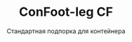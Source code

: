 ---
title: "ConFoot-leg CF"
subtitle: "Стандартная подпорка для контейнера"
mainImage: "/images/products/confoot-leg-cf-main.jpg"
gallery:
  - "/images/products/confoot-leg-cf-1.jpg"
  - "/images/products/confoot-leg-cf-2.jpg"
  - "/images/products/confoot-leg-cf-3.jpg"
shortDescription: "ConFoot-leg CF — это наша стандартная модель подпорки для контейнера, которая сокращает время, необходимое для перемещения и разгрузки контейнеров, позволяя оставлять контейнеры в ожидании разгрузки, чтобы водителям не приходилось ждать."
technicalDescription: "Модель CF позволяет использовать контейнеры в качестве дополнительного хранилища, оставаясь при этом готовыми к перемещению в любое время — достаточно подвести трейлер под контейнер, и путь продолжается."
videoID: "C2KwnEb-npU"
specifications:
  - name: "Вес"
    value: "24 кг за подпорку"
  - name: "Грузоподъемность"
    value: "34 тонны"
  - name: "Диапазон регулировки"
    value: "1,043 мм до 1,448 мм"
  - name: "Материал"
    value: "Высококачественная сталь"
price: "3.600 EUR"
priceVAT: "4.356 EUR"
pricingNotes: "Доступны оптовые скидки. Свяжитесь с нами для получения подробной информации."
buyLink: "/contact"
howToUse: |
  1. Разместите подпорку CF у крепежного элемента на углу контейнера
  2. Активируйте механизм блокировки
  3. При необходимости отрегулируйте высоту в пределах от 1,043 мм до 1,448 мм
  4. Повторите для всех необходимых углов
  5. Опустите трейлер и отъедьте, оставив контейнер на подпорках
benefits:
  - title: "Экономия времени"
    description: "Сокращает время, необходимое для перемещения и разгрузки контейнеров, так как контейнеры могут ожидать разгрузки"
  - title: "Эффективность водителя"
    description: "Водителям не нужно ждать во время разгрузки, что позволяет им выполнять другие задачи"
  - title: "Дополнительное хранилище"
    description: "Контейнеры могут использоваться в качестве дополнительного складского пространства, когда они не находятся в перевозке"
  - title: "Готовность к перемещению"
    description: "Контейнеры всегда готовы к перемещению — достаточно подвести трейлер под контейнер, чтобы продолжить путь"
  - title: "Универсальное применение"
    description: "Подходит для общего использования, хранения, танкеров и различных отраслей"
  - title: "Оптимизация затрат"
    description: "Сокращает затраты и экономит время за счет упрощения операций по транспортировке и хранению"
articleContent: |
  ## Что такое ConFoot-leg CF?

  ConFoot-leg CF — стандартная модель подпорки для контейнера, разработанная для оптимизации процессов транспортировки, хранения и логистики. Это универсальное решение сокращает время, необходимое для перемещения и разгрузки контейнеров, позволяя оставлять их в ожидании разгрузки, чтобы водителям не приходилось ждать. Модель CF превращает грузовые контейнеры в гибкие складские единицы, которые готовы к перевозке в любой момент.

  ## Основные преимущества для транспорта и логистики

  ConFoot-leg CF предоставляет значительные операционные преимущества для бизнеса, связанного с транспортировкой контейнеров и логистикой. Благодаря возможности оставлять контейнеры на подпорках в ожидании разгрузки, вы можете оптимизировать время водителей и использование парка. Водители могут оставить контейнер и сразу перейти к следующему заказу, исключая дорогостоящее ожидание во время погрузочно-разгрузочных работ.

  Кроме того, контейнеры, оснащенные подпорками CF, могут служить дополнительным складским пространством, когда они не находятся в перевозке. Они остаются готовыми к перемещению в любое время — достаточно подвести трейлер под контейнер, и путь продолжается. Эта универсальность делает модель CF идеальным выбором для предприятий, стремящихся повысить эффективность логистических процессов и увеличить складские возможности.

  ## Как это работает

  ConFoot-leg CF надежно крепится к угловым креплениям контейнера, обеспечивая стабильную опору во время погрузки, разгрузки или хранения. Подпорки имеют диапазон регулировки от 1,043 мм до 1,448 мм, что позволяет адаптировать их в различных операционных условиях. Каждая подпорка весит 24 кг, что делает их удобными в обращении, при этом система обеспечивает грузоподъемность до 34 тонн.

  Процесс установки прост:
  1. Разместите подпорки CF у угловых креплений контейнера
  2. Закрепите подпорки, активировав механизм блокировки
  3. Отрегулируйте высоту по вашим требованиям
  4. Опустите трейлер и отъедьте, оставив контейнер надежно поддержанным подпорками

  Когда требуется переместить контейнер, достаточно подвести трейлер снова, закрепить контейнер на трейлере, снять подпорки и продолжить путь.

  ## Применение ConFoot-leg CF

  ### Транспортные компании
  Транспортные компании получают значительную выгоду от оптимизации использования автопарка благодаря возможности оставлять контейнеры на подпорках. Водители могут оставить контейнер у клиента и сразу перейти к следующему заказу, не тратя время на ожидание при погрузке или разгрузке. Это может значительно повысить продуктивность существующих трейлерных парков и снизить операционные затраты.

  ### Складирование и распределение
  Для операций по складированию и распределению модель CF предоставляет ценную гибкость в управлении потоками контейнеров. Контейнеры можно размещать в временных зонах хранения на подпорках, что создает дополнительную емкость в периоды пиковых нагрузок. Такой подход снижает загруженность погрузочных доков и позволяет более эффективно планировать операции погрузки и разгрузки.

  ### Производственные предприятия
  Производственные предприятия могут использовать контейнеры, оснащенные подпорками CF, в качестве гибкого дополнительного хранилища для сырья или готовой продукции. Размещая контейнеры вблизи производственных зон, материалы становятся легко доступными, что снижает затраты на обработку и повышает эффективность производства.

  ### Розничная торговля
  Розничные предприятия могут применять подпорки CF для сезонных складских решений, размещая контейнеры в стратегически важных точках для оптимизации управления запасами в периоды пиковых продаж. Такой подход предоставляет экономичное расширение складских возможностей без необходимости постоянного строительства новых объектов.

  ## Технические характеристики

  - **Грузоподъемность**: 34 тонны
  - **Вес**: 24 кг за подпорку
  - **Диапазон регулировки**: 1,043 мм до 1,448 мм
  - **Материал**: Высококачественная сталь с долговечной отделкой
  - **Совместимость**: Стандартные угловые крепления для грузовых контейнеров

  ConFoot-leg CF представляет собой практичное решение для оптимизации процессов транспортировки и хранения, предлагая бизнесу эффективный способ сэкономить затраты и время. Возможность оставлять контейнеры в ожидании разгрузки и использовать их в качестве дополнительного складского пространства позволяет достигать высокой эффективности и гибкости в операциях с контейнерами.
---